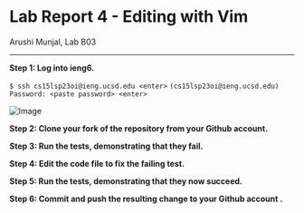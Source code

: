 # Lab Report 4 - Editing with Vim
Arushi Munjal, Lab B03

---

**Step 1: Log into ieng6.**

`$ ssh cs15lsp23oi@ieng.ucsd.edu <enter>`
`(cs15lsp23oi@ieng.ucsd.edu) Password: <paste password> <enter>`

![Image]()
  
**Step 2: Clone your fork of the repository from your Github account.**
  
**Step 3: Run the tests, demonstrating that they fail.**
  
**Step 4: Edit the code file to fix the failing test.**
  
**Step 5: Run the tests, demonstrating that they now succeed.**
  
**Step 6: Commit and push the resulting change to your Github account .**
